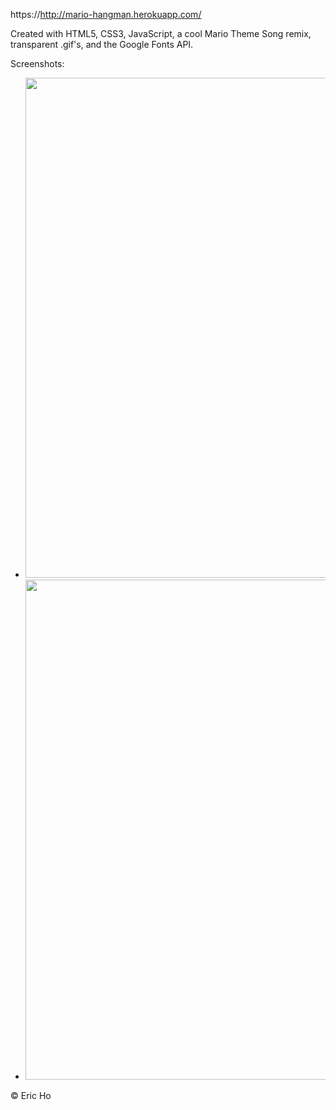 https://http://mario-hangman.herokuapp.com/

Created with HTML5, CSS3, JavaScript, a cool Mario Theme Song remix, transparent .gif's, and the Google Fonts API.

Screenshots:

- <img src="https://raw.githubusercontent.com/eric-h0/marioHangman/master/screenshots/1.png" width="800px" height="auto"/>

- <img src="https://raw.githubusercontent.com/eric-h0/marioHangman/master/screenshots/2.png" width="800px" height="auto"/>


&copy; Eric Ho
